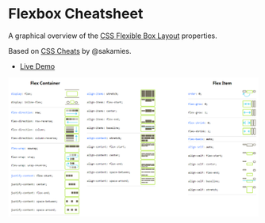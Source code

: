 # Flexbox Cheatsheet

A graphical overview of the [CSS Flexible Box Layout](https://developer.mozilla.org/en-US/docs/Web/CSS/CSS_Flexible_Box_Layout) properties.

Based on [CSS Cheats](https://github.com/sakamies/css-cheats) by @sakamies.

 - [Live Demo](https://darekkay.com/dev/flexbox-cheatsheet.html)

![Screenshot](screenshot.png)